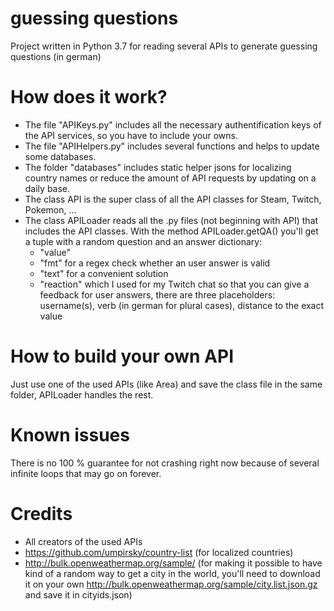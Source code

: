 # guessing questions
Project written in Python 3.7 for reading several APIs to generate guessing questions (in german)
# How does it work?
- The file "APIKeys.py" includes all the necessary authentification keys of the API services, so you have to include your owns.
- The file "APIHelpers.py" includes several functions and helps to update some databases.
- The folder "databases" includes static helper jsons for localizing country names or reduce the amount of API requests by updating on a daily base.
- The class API is the super class of all the API classes for Steam, Twitch, Pokemon, ...
- The class APILoader reads all the .py files (not beginning with API) that includes the API classes. With the method APILoader.getQA() you'll get a tuple with a random question and an answer dictionary:
  - "value"
  - "fmt" for a regex check whether an user answer is valid
  - "text" for a convenient solution
  - "reaction" which I used for my Twitch chat so that you can give a feedback for user answers, there are three placeholders: username(s), verb (in german for plural cases), distance to the exact value
# How to build your own API
Just use one of the used APIs (like Area) and save the class file in the same folder, APILoader handles the rest.
# Known issues
There is no 100 % guarantee for not crashing right now because of several infinite loops that may go on forever.
# Credits
- All creators of the used APIs
- https://github.com/umpirsky/country-list (for localized countries)
- http://bulk.openweathermap.org/sample/ (for making it possible to have kind of a random way to get a city in the world, you'll need to download it on your own http://bulk.openweathermap.org/sample/city.list.json.gz and save it in cityids.json)
